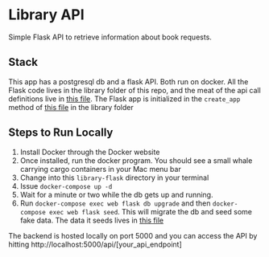 # Library API
Simple Flask API to retrieve information about book requests.

## Stack

This app has a postgresql db and a flask API.  Both run on docker.
All the Flask code lives in the library folder of this repo, and the meat of the api call definitions live in [this file](library/views.py).
The Flask app is initialized in the `create_app` method of [this file](library/__init__.py) in the library folder

## Steps to Run Locally

1. Install Docker through the Docker website
2. Once installed, run the docker program. You should see a small whale carrying cargo containers in your Mac menu bar
3. Change into this `library-flask` directory in your terminal
4. Issue `docker-compose up -d`
5. Wait for a minute or two while the db gets up and running.
6. Run `docker-compose exec web flask db upgrade` and then `docker-compose exec web flask seed`.  This will migrate the db and seed some fake data.  The data it seeds lives in [this file](library/commands.py)

The backend is hosted locally on port 5000 and you can access the API by hitting http://localhost:5000/api/[your_api_endpoint]
